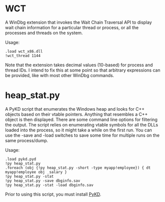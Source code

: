 WCT
===

A WinDbg extension that invokes the Wait Chain Traversal API to display wait chain information for a particular thread or process, or all the processes and threads on the system.

Usage:

```
.load wct_x86.dll
!wct_thread 1144
```

Note that the extension takes decimal values (10-based) for process and thread IDs. I intend to fix this at some point so that arbitrary expressions can be provided, like with most other WinDbg commands.

heap_stat.py
============

A PyKD script that enumerates the Windows heap and looks for C++ objects based on their vtable pointers. Anything that resembles a C++ object is then displayed. There are some command line options for filtering the output. The script relies on enumerating vtable symbols for all the DLLs loaded into the process, so it might take a while on the first run. You can use the -save and -load switches to save some time for multiple runs on the same process/dump.

Usage:

```
.load pykd.pyd
!py heap_stat.py
.foreach (obj {!py heap_stat.py -short -type myapp!employee}) { dt myapp!employee obj _salary }
!py heap_stat.py -stat
!py heap_stat.py -save dbginfo.sav
!py heap_stat.py -stat -load dbginfo.sav
```

Prior to using this script, you must install [PyKD](http://pykd.codeplex.com/).